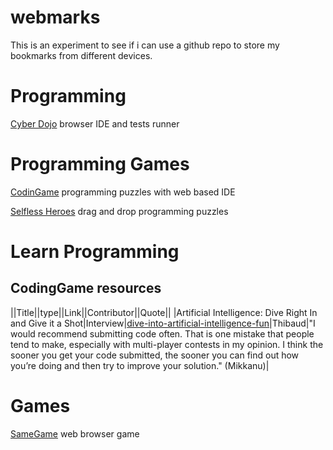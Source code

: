 # webmarks
This is an experiment to see if i can use a github repo to store my bookmarks from different devices. 

# Programming
[Cyber Dojo](https://cyber-dojo.org/) browser IDE and tests runner

# Programming Games
[CodinGame](https://www.codingame.com) programming puzzles with web based IDE

[Selfless Heroes](https://play.selflessheroes.fr/) drag and drop programming puzzles

# Learn Programming
## CodingGame resources
||Title||type||Link||Contributor||Quote||
|Artificial Intelligence: Dive Right In and Give it a Shot|Interview|[dive-into-artificial-intelligence-fun](https://www.codingame.com/blog/dive-into-artificial-intelligence-fun/)|Thibaud|"I would recommend submitting code often. That is one mistake that people tend to make, especially with multi-player contests in my opinion. I think the sooner you get your code submitted, the sooner you can find out how you’re doing and then try to improve your solution." (Mikkanu)|

# Games
[SameGame](https://gamegix.com/samegame/game) web browser game
